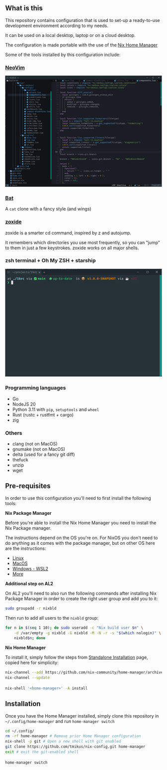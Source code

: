 ## What is this

This repository contains configuration that is used to set-up a ready-to-use development environment according to my needs.

It can be used on a local desktop, laptop or on a cloud desktop.

The configuration is made portable with the use of the [Nix Home Manager](https://nix-community.github.io/home-manager/index.xhtm)

Some of the tools installed by this configuration include:


### [NeoVim](https://neovim.io/)

![Neovim](docs/nvim.png)

### [Bat](https://github.com/sharkdp/bat)

A `cat` clone with a fancy style (and wings)

### [zoxide](https://github.com/ajeetdsouza/zoxide)

zoxide is a smarter cd command, inspired by z and autojump.

It remembers which directories you use most frequently, so you can "jump" to them in just a few keystrokes.
zoxide works on all major shells.

### zsh terminal + Oh My ZSH + starship

![ZSH](docs/zsh.png)

### Programming languages

* Go
* NodeJS 20
* Python 3.11 with `pip`, `setuptools` and `wheel`
* Rust (rustc + rustfmt + cargo)
* zig

### Others

* clang (not on MacOS)
* gnumake (not on MacOS)
* delta (used for a fancy git diff)
* thefuck
* unzip
* wget

## Pre-requisites

In order to use this configuration you'll need to first install the following tools:

**Nix Package Manager**

Before you're able to install the Nix Home Manager you need to install the Nix Package manager.

The instructions depend on the OS you're on. For NixOS you don't need to do anything as it comes with the package manager, but on other OS here are the instructions:

* [Linux](https://nixos.org/download/#nix-install-linux)
* [MacOS](https://nixos.org/download/#nix-install-macos)
* [Windows - WSL2](https://nixos.org/download/#nix-install-windows)
* [More](https://nixos.org/download/#nix-more)

**Additional step on AL2**

On AL2 you'll need to also run the following commands after installing Nix Package Manager in order to create the right user group and add you to it:

```bash
sudo groupadd -r nixbld
```

Then run to add all users to the `nixbld` group:

```bash
for n in $(seq 1 10); do sudo useradd -c "Nix build user $n" \
    -d /var/empty -g nixbld -G nixbld -M -N -r -s "$(which nologin)" \
    nixbld$n; done
```


**Nix Home Manager**

To install it, simply follow the steps from [Standalone Installation](https://nix-community.github.io/home-manager/index.xhtml#ch-installation) page, copied here for simplicity:

```bash
nix-channel --add https://github.com/nix-community/home-manager/archive/release-23.11.tar.gz home-manager
nix-channel --update

nix-shell '<home-manager>' -A install
```

## Installation

Once you have the Home Manager installed, simply clone this repository in `~/.config/home-manager` and run `home-manager switch`

```bash
cd ~/.config/
rm -rf home-manager # Remove prior Home Manager configuration
nix-shell -p git # Open a new shell with git enabled
git clone https://github.com/tmikus/nix-config.git home-manager
exit # exit the git-enabled shell

home-manager switch
```
